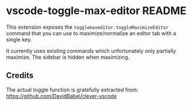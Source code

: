 # vscode-toggle-max-editor README

This extension exposes the `togglemaxeditor.toggleMaximizeEditor` command that you can use to maximize/normalize an editor tab with a single key.

It currently uses existing commands which unfortunately only partially maximize.
The sidebar is hidden when maximizing.

## Credits

The actual toggle function is gratefully extracted from: https://github.com/DavidBabel/clever-vscode
